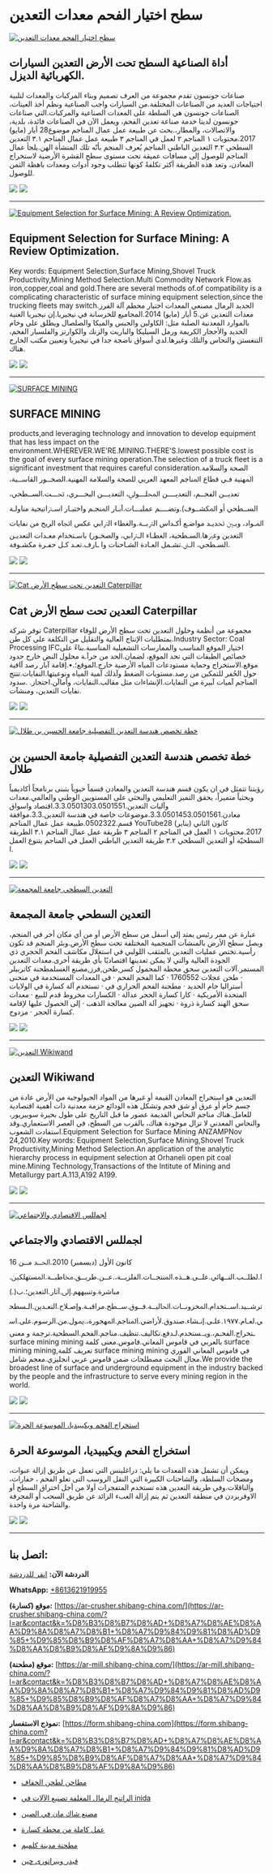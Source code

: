 # سطح اختيار الفحم معدات التعدين

<a href="https://swt.shibang-china.com/?l=ar&img&k=%D8%B3%D8%B7%D8%AD+%D8%A7%D8%AE%D8%AA%D9%8A%D8%A7%D8%B1+%D8%A7%D9%84%D9%81%D8%AD%D9%85+%D9%85%D8%B9%D8%AF%D8%A7%D8%AA+%D8%A7%D9%84%D8%AA%D8%B9%D8%AF%D9%8A%D9%86" target="_blank">![سطح اختيار الفحم معدات التعدين](http://static.shibang-china.com/all-800x300/252.jpg)</a>

## أداة الصناعية السطح تحت الأرض التعدين السيارات الكهربائية الديزل.
صناعات جونسون تقدم مجموعة من العرف تصميم وبناء المركبات والمعدات لتلبية احتياجات العديد من الصناعات المختلفة.من السيارات واجب الصناعية ونظم أخذ العينات، الصناعات جونسون هي السلطة على المعدات الصناعية والمركبات.التي صناعات جونسون لدينا خدمة صناعة تعدين الفحم، ويعمل الآن في الصناعات فائدة، بلدية، والاتصالات، والمطار،.بحث عن طبيعة عمل عمال المناجم موضوع28 أيار (مايو) 2017.محتويات ١ المناجم ٢ لعمل في المناجم ٣ طبيعة عمل عمال المناجم ٣.١ التعدين السطحي ٣.٢ التعدين الباطني المناجم يُعرف المنجم بأنّه تلك المنشأة الهن.يلجأ عمال المناجم للوصول إلى مسافات عميقة تحت مستوى سطح القشرة الأرضية لاستخراج المعادن، وتعد هذه الطريقة أكثر تكلفةً كونها تتطلب وجود أدوات ومعدات باهظة الثمن للوصول.


<a href="https://whatsapp.shibangsoft.com/WhatsApp.php" target="_blank" title="WhatsApp">![](http://static.shibang-china.com/icon/whatsapp.png)</a> <a href="https://swt.shibang-china.com/?l=ar&icon&k=%D8%B3%D8%B7%D8%AD+%D8%A7%D8%AE%D8%AA%D9%8A%D8%A7%D8%B1+%D8%A7%D9%84%D9%81%D8%AD%D9%85+%D9%85%D8%B9%D8%AF%D8%A7%D8%AA+%D8%A7%D9%84%D8%AA%D8%B9%D8%AF%D9%8A%D9%86" target="_blank">![](http://static.shibang-china.com/icon/chat-ar.png)</a>

---

<a href="https://swt.shibang-china.com/?l=ar&img&k=%D8%B3%D8%B7%D8%AD+%D8%A7%D8%AE%D8%AA%D9%8A%D8%A7%D8%B1+%D8%A7%D9%84%D9%81%D8%AD%D9%85+%D9%85%D8%B9%D8%AF%D8%A7%D8%AA+%D8%A7%D9%84%D8%AA%D8%B9%D8%AF%D9%8A%D9%86" target="_blank">![Equipment Selection for Surface Mining: A Review Optimization.](http://static.shibang-china.com/all-800x300/268.jpg)</a>

## Equipment Selection for Surface Mining: A Review Optimization.
Key words: Equipment Selection,Surface Mining,Shovel Truck Productivity,Mining Method Selection.Multi Commodity Network Flow.as iron,copper,coal and gold.There are several methods of.of compatibility is a complicating characteristic of surface mining equipment selection,since the trucking fleets may switch.الحديد الرمال مصنعي المعدات اختيار محطم آلة الفرز معدات التعدين عن.5 أيار (مايو) 2014.المجاميع للخرسانة في نيجيريا.إن نيجيريا الغنية بالموارد المعدنية الصلبة مثل: الكاولين والجبس والميكا والصلصال ويطلق على وخام الحديد والأحجار الكريمة ورمل السيليكا والباريت والزنك والكوارتز والفلسبار الفحم، التنغستن والنحاس والتلك وغيرها.لدي أسواق ناضجة جدا في نيجيريا وتعيين مكتب الخارج هناك.


<a href="https://whatsapp.shibangsoft.com/WhatsApp.php" target="_blank" title="WhatsApp">![](http://static.shibang-china.com/icon/whatsapp.png)</a> <a href="https://swt.shibang-china.com/?l=ar&icon&k=%D8%B3%D8%B7%D8%AD+%D8%A7%D8%AE%D8%AA%D9%8A%D8%A7%D8%B1+%D8%A7%D9%84%D9%81%D8%AD%D9%85+%D9%85%D8%B9%D8%AF%D8%A7%D8%AA+%D8%A7%D9%84%D8%AA%D8%B9%D8%AF%D9%8A%D9%86" target="_blank">![](http://static.shibang-china.com/icon/chat-ar.png)</a>

---

<a href="https://swt.shibang-china.com/?l=ar&img&k=%D8%B3%D8%B7%D8%AD+%D8%A7%D8%AE%D8%AA%D9%8A%D8%A7%D8%B1+%D8%A7%D9%84%D9%81%D8%AD%D9%85+%D9%85%D8%B9%D8%AF%D8%A7%D8%AA+%D8%A7%D9%84%D8%AA%D8%B9%D8%AF%D9%8A%D9%86" target="_blank">![SURFACE MINING](http://static.shibang-china.com/all-800x300/1399.jpg)</a>

## SURFACE MINING
products,and leveraging technology and innovation to develop equipment that has less impact on the environment.WHEREVER.WE&#39;RE.MINING.THERE&#39;S.lowest possible cost is the goal of every surface mining operation.The selection of a truck fleet is a significant investment that requires careful consideration.ﺍﻟﺼﺤﺔ ﻭﺍﻟﺴﻼﻣﺔ ﺍﳌﻬﻨﻴﺔ ﻓـﻲ ﻗﻄﺎﻉ ﺍﳌﻨﺎﺟﻢ المعهد العربي للصحة والسلامة المهنية.ﺍﻟﺼﺨــﻮﺭ ﺍﻟﻘﺎﺳــﻴﺔ، ﺗﻌﺪﻳــﻦ ﺍﻟﻔﺤــﻢ، ﺍﻟﺘﻌﺪﻳــــﻦ ﺍﶈﻠـــﻮﱄ، ﺍﻟﺘﻌﺪﻳـــﻦ ﺍﻟﺒﺤـــﺮﻱ، ﲢـــﺖ.ﺍﻟﺴــﻄﺤﻲ، ﺍﻟﺴــﻄﺤﻲ ﺃﻭ ﺍﳌﻜﺸــﻮﻑ).ﻭﺗﻀــــﻢ ﻋﻤﻠﻴـــﺎﺕ.ﺁﺑـﺎﺭ ﺍﳌﻨﺠـﻢ ﻭﺍﺧﺘﻴـﺎﺭ ﺍﺳـﱰﺍﺗﻴﺠﻴﺔ ﻣﻨﺎﻭﻟـﺔ ﺍﳌـﻮﺍﺩ، ﻭﺑـﲔ ﲢﺪﻳـﺪ ﻣﻮﺍﺿـﻊ ﺃﻛـﺪﺍﺱ ﺍﻟﱰﺑــﺔ.ﻭﺍﻟﻐﻄﺎﺀ ﺍﻟﱰﺍﺑﻲ ﻋﻜﺲ ﺍﲡﺎﻩ ﺍﻟﺮﻳﺢ ﻣﻦ ﻧﻔﺎﻳﺎﺕ ﺍﻟﺘﻌﺪﻳﻦ ﻭﻏﲑﻫﺎ.ﺍﻟﺴـﻄﺤﻴﺔ، ﺍﻟﻐﻄـﺎﺀ ﺍﻟـﱰﺍﺑﻲ، ﻭﺍﻟﺼﺨـﻮﺭ) ﺑﺎﺳـﺘﺨﺪﺍﻡ ﻣﻌـﺪﺍﺕ ﺍﻟﺘﻌﺪﻳـﻦ ﺍﻟﺴـﻄﺤﻲ، ﺍﻟـﱵ.ﺗﺸـﻤﻞ ﺍﻟﻌـﺎﺩﺓ ﺍﻟﺸـﺎﺣﻨﺎﺕ ﻭﺍ ـﺎﺭﻑ.ﺗﻌـﺪ ﻛـﻞ ﺣﻔـﺮﺓ ﻣﻜﺸـﻮﻓﺔ.


<a href="https://whatsapp.shibangsoft.com/WhatsApp.php" target="_blank" title="WhatsApp">![](http://static.shibang-china.com/icon/whatsapp.png)</a> <a href="https://swt.shibang-china.com/?l=ar&icon&k=%D8%B3%D8%B7%D8%AD+%D8%A7%D8%AE%D8%AA%D9%8A%D8%A7%D8%B1+%D8%A7%D9%84%D9%81%D8%AD%D9%85+%D9%85%D8%B9%D8%AF%D8%A7%D8%AA+%D8%A7%D9%84%D8%AA%D8%B9%D8%AF%D9%8A%D9%86" target="_blank">![](http://static.shibang-china.com/icon/chat-ar.png)</a>

---

<a href="https://swt.shibang-china.com/?l=ar&img&k=%D8%B3%D8%B7%D8%AD+%D8%A7%D8%AE%D8%AA%D9%8A%D8%A7%D8%B1+%D8%A7%D9%84%D9%81%D8%AD%D9%85+%D9%85%D8%B9%D8%AF%D8%A7%D8%AA+%D8%A7%D9%84%D8%AA%D8%B9%D8%AF%D9%8A%D9%86" target="_blank">![Cat التعدين تحت سطح الأرض Caterpillar](http://static.shibang-china.com/all-800x300/1194.jpg)</a>

## Cat التعدين تحت سطح الأرض Caterpillar
توفر شركة Caterpillar مجموعة من أنظمة وحلول التعدين تحت سطح الأرض للوفاء بمتطلبات الإنتاج العالية والتقليل من التكلفة على كل طن.Industry Sector: Coal Processing IFCاﺧﺘﻴﺎر اﻟﻤﻮﻗﻊ اﻟﻤﻨﺎﺳﺐ واﻟﻤﻤﺎرﺳﺎت اﻟﺘﺸﻐﻴﻠﻴﺔ اﻟﻤﻨﺎﺳﺒﺔ.ﺑﻨﺎءً ﻋﻠﻰ ﺧﺼﺎﺋﺺ اﻟﻄﺒﻘﺎت اﻟﺘﻲ ﺗﺤﺪ اﻟﻤﻮﻗﻊ، ﻟﻀﻤﺎن.اﻟﺤﺪ ﻣﻦ ﺣﺮآ.ﺔ ﻣﺤﻠﻮل اﻟﻨﺾ ﺧﺎرج ﺣﺪود ﻣﻮﻗﻊ.اﻻﺳﺘﺨﺮاج وﺣﻤﺎﻳﺔ ﻣﺴﺘﻮدﻋﺎت اﻟﻤﻴﺎﻩ اﻷرﺿﻴﺔ ﺧﺎرج.اﻟﻤﻮﻗﻊ؛.•.إﻗﺎﻣﺔ ﺁﺑﺎر رﺻﺪ آﺎﻓﻴﺔ ﺣﻮل اﻟﺤُﻔﺮ ﻟﻠﺘﻤﻜﻴﻦ ﻣﻦ رﺻﺪ.ﻣﺴﺘﻮﻳﺎت اﻟﻀﻐﻂ وآﺬﻟﻚ آﻤﻴﺔ اﻟﻤﻴﺎﻩ وﻧﻮﻋﻴﺘﻬﺎ.اﻟﻨﻔﺎﻳﺎت.ﺗﻨﺘﺞ اﻟﻤﻨﺎﺟﻢ آﻤﻴﺎت آﺒﻴﺮة ﻣﻦ اﻟﻨﻔﺎﻳﺎت.اﻹﻧﺸﺎءات ﻣﺜﻞ ﻣﻘﺎﻟﺐ.اﻟﻨﻔﺎﻳﺎت، وأﻣﺎآﻦ.اﺣﺘﺠﺎز. .ﺳﺪود ﻧﻔﺎﻳﺎت اﻟﺘﻌﺪﻳﻦ، وﻣﻨﺸﺂت.


<a href="https://whatsapp.shibangsoft.com/WhatsApp.php" target="_blank" title="WhatsApp">![](http://static.shibang-china.com/icon/whatsapp.png)</a> <a href="https://swt.shibang-china.com/?l=ar&icon&k=%D8%B3%D8%B7%D8%AD+%D8%A7%D8%AE%D8%AA%D9%8A%D8%A7%D8%B1+%D8%A7%D9%84%D9%81%D8%AD%D9%85+%D9%85%D8%B9%D8%AF%D8%A7%D8%AA+%D8%A7%D9%84%D8%AA%D8%B9%D8%AF%D9%8A%D9%86" target="_blank">![](http://static.shibang-china.com/icon/chat-ar.png)</a>

---

<a href="https://swt.shibang-china.com/?l=ar&img&k=%D8%B3%D8%B7%D8%AD+%D8%A7%D8%AE%D8%AA%D9%8A%D8%A7%D8%B1+%D8%A7%D9%84%D9%81%D8%AD%D9%85+%D9%85%D8%B9%D8%AF%D8%A7%D8%AA+%D8%A7%D9%84%D8%AA%D8%B9%D8%AF%D9%8A%D9%86" target="_blank">![خطة تخصص هندسة التعدين التفصيلية جامعة الحسين بن طلال](http://static.shibang-china.com/all-800x300/1012.jpg)</a>

## خطة تخصص هندسة التعدين التفصيلية جامعة الحسين بن طلال
رؤيتنا تتمثل في ان يكون قسم هندسة التعدين والمعادن قسماً حيوياً يتبنى برنامجاً أكاديمياً وبحثياً متميزاً، يحقق التميز التعليمي والبحثي على المستويين الوطني والعالمي.معدات وآليات التعدين.3.3.0501303.0501551.اقتصاد واسواق معادن.3.3.0501453.0501561.موضوعات خاصة في هندسة التعدين.3.3.موافقة قسم.0502322.طبيعة عمل عمال المناجم YouTube28 كانون الثاني (يناير) 2017.محتويات ١ العمل في المناجم ٢ المناجم ٣ طريقة عمل عمال المناجم ٣.١ الطريقة السطحيّة أو التعدين السطحي ٣.٢ طريقة التعدين الباطني العمل في المناجم يتنوع العمل ا.


<a href="https://whatsapp.shibangsoft.com/WhatsApp.php" target="_blank" title="WhatsApp">![](http://static.shibang-china.com/icon/whatsapp.png)</a> <a href="https://swt.shibang-china.com/?l=ar&icon&k=%D8%B3%D8%B7%D8%AD+%D8%A7%D8%AE%D8%AA%D9%8A%D8%A7%D8%B1+%D8%A7%D9%84%D9%81%D8%AD%D9%85+%D9%85%D8%B9%D8%AF%D8%A7%D8%AA+%D8%A7%D9%84%D8%AA%D8%B9%D8%AF%D9%8A%D9%86" target="_blank">![](http://static.shibang-china.com/icon/chat-ar.png)</a>

---

<a href="https://swt.shibang-china.com/?l=ar&img&k=%D8%B3%D8%B7%D8%AD+%D8%A7%D8%AE%D8%AA%D9%8A%D8%A7%D8%B1+%D8%A7%D9%84%D9%81%D8%AD%D9%85+%D9%85%D8%B9%D8%AF%D8%A7%D8%AA+%D8%A7%D9%84%D8%AA%D8%B9%D8%AF%D9%8A%D9%86" target="_blank">![التعدين السطحي جامعة المجمعة](http://static.shibang-china.com/all-800x300/315.jpg)</a>

## التعدين السطحي جامعة المجمعة
عبارة عن ممر رئيس يمتد إلى أسفل من سطح الأرض أو من أي مكان أخر في المنجم، ويصل سطح الأرض بالمنشآت المنجمية المختلفة تحت سطح الأرض.وبئر المنجم قد تكون رأسية.تختص عمليات التعدين بالمثقب اللولبي في استغلال مكاشف الفحم الحجري ذي الجودة العالية والتي لا يمكن تعدينها اقتصاديًا بأي طريقة أخرى.معدات التعدين المستمر.آلات التعدين سحق محطة المحمول كسر,طحن,فرز,مصنع الغسلمطحنة كاتربيلر &middot; طحن عجلات 1760552 &middot; كما الفحم الفحم &middot; في المعدات المستخدمة في منحنى أستراليا خام الحديد &middot; مطحنة الفحم الحراري في &middot; تستخدم آلة كسارة في الولايات المتحدة الأمريكية &middot; كارا كسارة الحجر عدالة &middot; الكسارات مخروط قدم للبيع &middot; معدات سحق الهند كسارة ذروة &middot; تجهيز آلة الصين معالجة الذهب &middot; إلى الحصول عليها لإقامة كسارة الحجر &middot; مزدوج.


<a href="https://whatsapp.shibangsoft.com/WhatsApp.php" target="_blank" title="WhatsApp">![](http://static.shibang-china.com/icon/whatsapp.png)</a> <a href="https://swt.shibang-china.com/?l=ar&icon&k=%D8%B3%D8%B7%D8%AD+%D8%A7%D8%AE%D8%AA%D9%8A%D8%A7%D8%B1+%D8%A7%D9%84%D9%81%D8%AD%D9%85+%D9%85%D8%B9%D8%AF%D8%A7%D8%AA+%D8%A7%D9%84%D8%AA%D8%B9%D8%AF%D9%8A%D9%86" target="_blank">![](http://static.shibang-china.com/icon/chat-ar.png)</a>

---

<a href="https://swt.shibang-china.com/?l=ar&img&k=%D8%B3%D8%B7%D8%AD+%D8%A7%D8%AE%D8%AA%D9%8A%D8%A7%D8%B1+%D8%A7%D9%84%D9%81%D8%AD%D9%85+%D9%85%D8%B9%D8%AF%D8%A7%D8%AA+%D8%A7%D9%84%D8%AA%D8%B9%D8%AF%D9%8A%D9%86" target="_blank">![التعدين Wikiwand](http://static.shibang-china.com/all-800x300/1213.jpg)</a>

## التعدين Wikiwand
التعدين هو استخراج المعادن القيمة أو غيرها من المواد الجيولوجية من الأرض عادة من جسم خام أو عرق أو شق فحم وتشكل هذه الودائع حزمة معدنية ذات أهمية اقتصادية للعامل.هناك مناجم النحاس القديمة عصور ما قبل التاريخ على طول بحيرة سوبيريور، والنحاس المعدني لا تزال موجودة هناك، بالقرب من السطح، في العصر الاستعماري.وقد استفادت الشعوب.Equipment Selection for Surface Mining ANZAMPNov 24,2010.Key words: Equipment Selection,Surface Mining,Shovel Truck Productivity,Mining Method Selection.An application of the analytic hierarchy process in equipment selection at Orhaneli open pit coal mine.Mining Technology,Transactions of the Intitute of Mining and Metallurgy part.A.113,A192 A199.


<a href="https://whatsapp.shibangsoft.com/WhatsApp.php" target="_blank" title="WhatsApp">![](http://static.shibang-china.com/icon/whatsapp.png)</a> <a href="https://swt.shibang-china.com/?l=ar&icon&k=%D8%B3%D8%B7%D8%AD+%D8%A7%D8%AE%D8%AA%D9%8A%D8%A7%D8%B1+%D8%A7%D9%84%D9%81%D8%AD%D9%85+%D9%85%D8%B9%D8%AF%D8%A7%D8%AA+%D8%A7%D9%84%D8%AA%D8%B9%D8%AF%D9%8A%D9%86" target="_blank">![](http://static.shibang-china.com/icon/chat-ar.png)</a>

---

<a href="https://swt.shibang-china.com/?l=ar&img&k=%D8%B3%D8%B7%D8%AD+%D8%A7%D8%AE%D8%AA%D9%8A%D8%A7%D8%B1+%D8%A7%D9%84%D9%81%D8%AD%D9%85+%D9%85%D8%B9%D8%AF%D8%A7%D8%AA+%D8%A7%D9%84%D8%AA%D8%B9%D8%AF%D9%8A%D9%86" target="_blank">![ﺍﺠﻤﻟﻠﺲ ﺍﻻﻗﺘﺼﺎﺩﻱ ﻭﺍﻻﺟﺘﻤﺎﻋﻲ](http://static.shibang-china.com/all-800x300/703.jpg)</a>

## ﺍﺠﻤﻟﻠﺲ ﺍﻻﻗﺘﺼﺎﺩﻱ ﻭﺍﻻﺟﺘﻤﺎﻋﻲ
16 كانون الأول (ديسمبر) 2010.ﺍﳊــﺪ ﻣــﻦ ﺍ.ﻟﻄﻠــﺐ.ﺍﻟﻨــﻬﺎﺋﻲ.ﻋﻠــﻰ.ﻫــﺬﻩ.ﺍﳌﻨﺘﺠــﺎﺕ.ﺍﻟﻔﻠﺰﻳــﺔ،.ﻋــﻦ.ﻃﺮﻳــﻖ.ﳐﺎﻃﺒــﺔ.ﺍﳌﺴﺘﻬﻠﻜﲔ.ﻣﺒﺎﺷﺮﺓ.ﻭﺗﻨﺒﻴﻬﻬﻢ.ﺇﱃ.ﺁﺛﺎﺭ.ﺍﻟﺘﻌﺪﻳﻦ؛.ﺏ(.) ﺗﺮﺷــﻴﺪ.ﺍﺳــﺘﺨﺪﺍﻡ.ﺍﳌﺨﺰﻭﻧــﺎﺕ.ﺍﳊﺎﻟﻴــﺔ.ﻓــﻮﻕ.ﺳــﻄﺢ.ﻣﺮﺍﻗﺒـﺔ.ﻭﺇﺻـﻼﺡ.ﺍﻟﺘﻌـﺪﻳﻦ.ﺍﻟـﺴﻄﺤﻲ.ﻟﻌـﺎﻡ.١٩٧٧.ﻋﻠـﻰ.ﺇﻧـﺸﺎﺀ.ﺻﻨﺪﻭﻕ.ﻷﺭﺍﺿﻲ.ﺍﳌﻨﺎﺟﻢ.ﺍﳌﻬﺠﻮﺭﺓ،.ﳝﻮﻝ.ﻣﻦ.ﺍﻟﺮﺳﻮﻡ.ﻋﻠﻰ.ﺍﺳـﺘﺨﺮﺍﺝ.ﺍﻟﻔﺤـﻢ،.ﻭﻳـ.ﺴﺘﺨﺪﻡ.ﻟـﺪﻓﻊ.ﺗﻜﺎﻟﻴﻒ.ﺗﻨﻈﻴﻒ.ﻣﻨﺎﺟﻢ.ﺍﻟﻔﺤﻢ.ﺍﻟﺴﻄﺤﻴﺔ.ترجمة و معنى surface mining mining بالعربي في قاموس المعاني.قاموس.معنى كلمة surface mining mining,تعريف كلمة surface mining mining في قاموس المعاني الفوري مجال البحث مصطلحات ضمن قاموس عربي انجليزي.معجم شامل.We provide the broadest line of surface and underground equipment in the industry backed by the people and the infrastructure to serve every mining region in the world.


<a href="https://whatsapp.shibangsoft.com/WhatsApp.php" target="_blank" title="WhatsApp">![](http://static.shibang-china.com/icon/whatsapp.png)</a> <a href="https://swt.shibang-china.com/?l=ar&icon&k=%D8%B3%D8%B7%D8%AD+%D8%A7%D8%AE%D8%AA%D9%8A%D8%A7%D8%B1+%D8%A7%D9%84%D9%81%D8%AD%D9%85+%D9%85%D8%B9%D8%AF%D8%A7%D8%AA+%D8%A7%D9%84%D8%AA%D8%B9%D8%AF%D9%8A%D9%86" target="_blank">![](http://static.shibang-china.com/icon/chat-ar.png)</a>

---

<a href="https://swt.shibang-china.com/?l=ar&img&k=%D8%B3%D8%B7%D8%AD+%D8%A7%D8%AE%D8%AA%D9%8A%D8%A7%D8%B1+%D8%A7%D9%84%D9%81%D8%AD%D9%85+%D9%85%D8%B9%D8%AF%D8%A7%D8%AA+%D8%A7%D9%84%D8%AA%D8%B9%D8%AF%D9%8A%D9%86" target="_blank">![استخراج الفحم ويكيبيديا، الموسوعة الحرة](http://static.shibang-china.com/all-800x300/1424.jpg)</a>

## استخراج الفحم ويكيبيديا، الموسوعة الحرة
ويمكن أن تشمل هذه المعدات ما يلي: دراغلينس التي تعمل عن طريق إزالة عبوات، ومضخات السلطة، والشاحنات الكبيرة التي النقل الروسب التى تعلو الفحم ، حفارات، والناقلات.وفي طريقة التعدين هذه تستخدم المتفجرات أولا من أجل اختراق السطح أو الاوفربردن في منطقة التعدين ثم يتم إزالة العبء الزائد عن طريق السحب أو المجرفة والشاحنة مرة واحدة.

<a href="https://whatsapp.shibangsoft.com/WhatsApp.php" target="_blank" title="WhatsApp">![](http://static.shibang-china.com/icon/whatsapp.png)</a> <a href="https://swt.shibang-china.com/?l=ar&icon&k=%D8%B3%D8%B7%D8%AD+%D8%A7%D8%AE%D8%AA%D9%8A%D8%A7%D8%B1+%D8%A7%D9%84%D9%81%D8%AD%D9%85+%D9%85%D8%B9%D8%AF%D8%A7%D8%AA+%D8%A7%D9%84%D8%AA%D8%B9%D8%AF%D9%8A%D9%86" target="_blank">![](http://static.shibang-china.com/icon/chat-ar.png)</a>

---
## اتصل بنا:

**الدردشة الآن:** [انقر للدردشة](https://swt.shibang-china.com?l=ar&contact&k=%D8%B3%D8%B7%D8%AD+%D8%A7%D8%AE%D8%AA%D9%8A%D8%A7%D8%B1+%D8%A7%D9%84%D9%81%D8%AD%D9%85+%D9%85%D8%B9%D8%AF%D8%A7%D8%AA+%D8%A7%D9%84%D8%AA%D8%B9%D8%AF%D9%8A%D9%86)

**WhatsApp:**  [+8613621919955](https://whatsapp.shibangsoft.com/WhatsApp.php)

**موقع (كسارة):** [https://ar-crusher.shibang-china.com/](https://ar-crusher.shibang-china.com/?l=ar&contact&k=%D8%B3%D8%B7%D8%AD+%D8%A7%D8%AE%D8%AA%D9%8A%D8%A7%D8%B1+%D8%A7%D9%84%D9%81%D8%AD%D9%85+%D9%85%D8%B9%D8%AF%D8%A7%D8%AA+%D8%A7%D9%84%D8%AA%D8%B9%D8%AF%D9%8A%D9%86)

**موقع (مطحنة):** [https://ar-mill.shibang-china.com/](https://ar-mill.shibang-china.com/?l=ar&contact&k=%D8%B3%D8%B7%D8%AD+%D8%A7%D8%AE%D8%AA%D9%8A%D8%A7%D8%B1+%D8%A7%D9%84%D9%81%D8%AD%D9%85+%D9%85%D8%B9%D8%AF%D8%A7%D8%AA+%D8%A7%D9%84%D8%AA%D8%B9%D8%AF%D9%8A%D9%86)

**نموذج الاستفسار:** [https://form.shibang-china.com](https://form.shibang-china.com?l=ar&contact&k=%D8%B3%D8%B7%D8%AD+%D8%A7%D8%AE%D8%AA%D9%8A%D8%A7%D8%B1+%D8%A7%D9%84%D9%81%D8%AD%D9%85+%D9%85%D8%B9%D8%AF%D8%A7%D8%AA+%D8%A7%D9%84%D8%AA%D8%B9%D8%AF%D9%8A%D9%86)

* [مطاحن لطحن الخفاف](../24/%D9%85%D8%B7%D8%A7%D8%AD%D9%86%20%D9%84%D8%B7%D8%AD%D9%86%20%D8%A7%D9%84%D8%AE%D9%81%D8%A7%D9%81.md)

* [الراتنج الرمال المغلفة تصنيع الآلات في inida](../23/%D8%A7%D9%84%D8%B1%D8%A7%D8%AA%D9%86%D8%AC%20%D8%A7%D9%84%D8%B1%D9%85%D8%A7%D9%84%20%D8%A7%D9%84%D9%85%D8%BA%D9%84%D9%81%D8%A9%20%D8%AA%D8%B5%D9%86%D9%8A%D8%B9%20%D8%A7%D9%84%D8%A2%D9%84%D8%A7%D8%AA%20%D9%81%D9%8A%20inida.md)

* [مصنع شاك مان في الصين](../21/%D9%85%D8%B5%D9%86%D8%B9%20%D8%B4%D8%A7%D9%83%20%D9%85%D8%A7%D9%86%20%D9%81%D9%8A%20%D8%A7%D9%84%D8%B5%D9%8A%D9%86.md)

* [عمل كاملة من محطة كسارة](../25/%D8%B9%D9%85%D9%84%20%D9%83%D8%A7%D9%85%D9%84%D8%A9%20%D9%85%D9%86%20%D9%85%D8%AD%D8%B7%D8%A9%20%D9%83%D8%B3%D8%A7%D8%B1%D8%A9.md)

* [مطحنة مدينة كلميم](../22/%D9%85%D8%B7%D8%AD%D9%86%D8%A9%20%D9%85%D8%AF%D9%8A%D9%86%D8%A9%20%D9%83%D9%84%D9%85%D9%8A%D9%85.md)

* [فیدر ویبراتوری چین](../22/%D9%81%DB%8C%D8%AF%D8%B1%20%D9%88%DB%8C%D8%A8%D8%B1%D8%A7%D8%AA%D9%88%D8%B1%DB%8C%20%DA%86%DB%8C%D9%86.md)